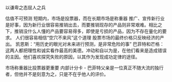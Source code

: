 以谦卑之态屈人之兵

估值不可预测
短期内，市场是投票器，而在长期市场是称重器
推广、宣传新行业是好事，因为新行业很容易推销出去，而要推销现存的产品则非常艰难。相比之下，推销没什么人懂的产品要容易得多，即使是亏损的产品，因为不存在量化的要求。
人们很容易相信“空穴不来风”这个道理
股票市场的最终价格只反映经济的产出。
凯恩斯：“用历史的眼光对未来进行预测，是非常危险的事”
巴菲特和芒格：这两人都把理性和诚实看作最高的美德。冲动和自以为是，在他们看来是造成错误的主因。他们喜欢探究失败的原因，以其作为发现成功定律的途径。


市场称重器比投票器更重要
内部计分卡 - 巴菲特父亲是一位真正不随大流的独行者，但他并不是刻意为之，只是不在乎他人的评价。